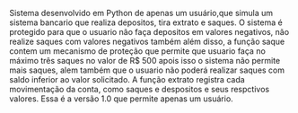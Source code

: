 Sistema  desenvolvido em Python de apenas um usuário,que simula um sistema bancario que realiza depositos, tira extrato e saques. O sistema é protegido para que o usuario não faça depositos em valores negativos, não realize saques com valores negativos também além disso, a função saque contem um mecanismo de proteção que permite que usuario faça no máximo três saques no valor de R$ 500 apois isso o sistema não permite mais saques, alem também que o usuario não poderá realizar saques com saldo inferior ao valor solicitado. A função extrato registra cada movimentação da conta, como saques e despositos e seus respctivos valores.
Essa é a versão 1.0 que permite apenas um usuário.